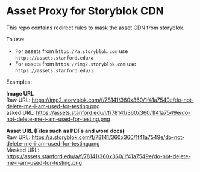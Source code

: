# Asset Proxy for Storyblok CDN

This repo contains redirect rules to mask the asset CDN from storyblok.

To use:

* For assets from `https://a.storyblok.com` use `https://assets.stanford.edu/a`
* For assets from `https://img2.storyblok.com` use `https://assets.stanford.edu/i`

Examples: 

**Image URL**  
Raw URL: https://img2.storyblok.com/f/78141/360x360/1f41a7549e/do-not-delete-me-i-am-used-for-testing.png  
asked URL: https://assets.stanford.edu/i/f/78141/360x360/1f41a7549e/do-not-delete-me-i-am-used-for-testing.png  

**Asset URL (Files such as PDFs and word docs)**  
Raw URL: https://a.storyblok.com/f/78141/360x360/1f41a7549e/do-not-delete-me-i-am-used-for-testing.png  
Masked URL: https://assets.stanford.edu/a/f/78141/360x360/1f41a7549e/do-not-delete-me-i-am-used-for-testing.png  
